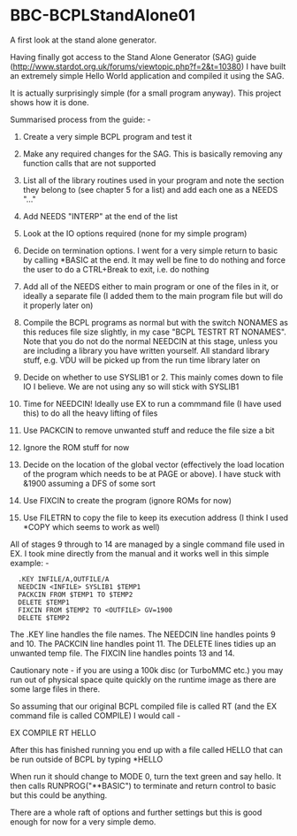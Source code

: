 # BBC-BCPLStandAlone01
A first look at the stand alone generator.

Having finally got access to the Stand Alone Generator (SAG) guide (http://www.stardot.org.uk/forums/viewtopic.php?f=2&t=10380) I have built an extremely simple Hello World application and compiled it using the SAG.

It is actually surprisingly simple (for a small program anyway). This project shows how it is done.

Summarised process from the guide: - 

1) Create a very simple BCPL program and test it

2) Make any required changes for the SAG. This is basically removing any function calls that are not supported

3) List all of the library routines used in your program and note the section they belong to (see chapter 5 for a list) and add each one as a NEEDS "..."

4) Add NEEDS "INTERP" at the end of the list

5) Look at the IO options required (none for my simple program)

6) Decide on termination options. I went for a very simple return to basic by calling *BASIC at the end. It may well be fine to do nothing and force the user to do a CTRL+Break to exit, i.e. do nothing

7) Add all of the NEEDS either to main program or one of the files in it, or ideally a separate file (I added them to the main program file but will do it properly later on)

8) Compile the BCPL programs as normal but with the switch NONAMES as this reduces file size slightly, in my case "BCPL TESTRT RT NONAMES". Note that you do not do the normal NEEDCIN at this stage, unless you are including a library you have written yourself. All standard library stuff, e.g. VDU will be picked up from the run time library later on

9) Decide on whether to use SYSLIB1 or 2. This mainly comes down to file IO I believe. We are not using any so will stick with SYSLIB1

10) Time for NEEDCIN! Ideally use EX to run a commmand file (I have used this) to do all the heavy lifting of files

11) Use PACKCIN to remove unwanted stuff and reduce the file size a bit

12) Ignore the ROM stuff for now

13) Decide on the location of the global vector (effectively the load location of the program which needs to be at PAGE or above). I have stuck with &1900 assuming a DFS of some sort

14) Use FIXCIN to create the program (ignore ROMs for now)

15) Use FILETRN to copy the file to keep its execution address (I think I used *COPY which seems to work as well)

All of stages 9 through to 14 are managed by a single command file used in EX. I took mine directly from the manual and it works well in this simple example: - 

      .KEY INFILE/A,OUTFILE/A
      NEEDCIN <INFILE> SYSLIB1 $TEMP1
      PACKCIN FROM $TEMP1 TO $TEMP2
      DELETE $TEMP1
      FIXCIN FROM $TEMP2 TO <OUTFILE> GV=1900
      DELETE $TEMP2

  The .KEY line handles the file names.
  The NEEDCIN line handles points 9 and 10.
  The PACKCIN line handles point 11.
  The DELETE lines tidies up an unwanted temp file.
  The FIXCIN line handles points 13 and 14.

Cautionary note - if you are using a 100k disc (or TurboMMC etc.) you may run out of physical space quite quickly on the runtime image as there are some large files in there.

So assuming that our original BCPL compiled file is called RT (and the EX command file is called COMPILE) I would call - 

EX COMPILE RT HELLO

After this has finished running you end up with a file called HELLO that can be run outside of BCPL by typing *HELLO

When run it should change to MODE 0, turn the text green and say hello. It then calls RUNPROG("**BASIC") to terminate and return control to basic but this could be anything.

There are a whole raft of options and further settings but this is good enough for now for a very simple demo.
